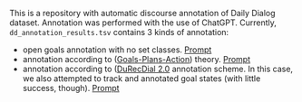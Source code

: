 This is a repository with automatic discourse annotation of Daily Dialog dataset. Annotation was performed with the use of ChatGPT. Currently, `dd_annotation_results.tsv` contains 3 kinds of annotation:
- open goals annotation with no set classes. [Prompt](https://github.com/NikaSmilga/dialog_graphs/blob/main/prompts/open_goals.txt)
- annotation according to ([Goals-Plans-Action](https://en.wikipedia.org/wiki/Goals,_plans,_action_theory)) theory. [Prompt](https://github.com/NikaSmilga/dialog_graphs/blob/main/prompts/gpa_theory.txt)
- annotation according to ([DuRecDial 2.0](https://github.com/liuzeming01/DuRecDial) annotation scheme. In this case, we also attempted to track and annotated goal states (with little success, though). [Prompt](https://github.com/NikaSmilga/dialog_graphs/blob/main/prompts/durecdial_and_state.txt)
